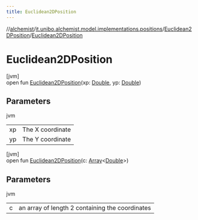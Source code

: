 ```yaml
---
title: Euclidean2DPosition
---
```

//[alchemist](../../../index.html)/[it.unibo.alchemist.model.implementations.positions](../index.html)/[Euclidean2DPosition](index.html)/[Euclidean2DPosition](-euclidean2-d-position.html)



# Euclidean2DPosition



[jvm]\
open fun [Euclidean2DPosition](-euclidean2-d-position.html)(xp: [Double](https://kotlinlang.org/api/latest/jvm/stdlib/kotlin/-double/index.html), yp: [Double](https://kotlinlang.org/api/latest/jvm/stdlib/kotlin/-double/index.html))



## Parameters


jvm

| | |
|---|---|
| xp | The X coordinate |
| yp | The Y coordinate |





[jvm]\
open fun [Euclidean2DPosition](-euclidean2-d-position.html)(c: [Array](https://kotlinlang.org/api/latest/jvm/stdlib/kotlin/-array/index.html)<[Double](https://kotlinlang.org/api/latest/jvm/stdlib/kotlin/-double/index.html)>)



## Parameters


jvm

| | |
|---|---|
| c | an array of length 2 containing the coordinates |




